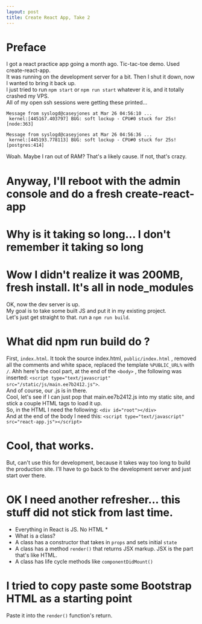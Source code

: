 ```yaml
---
layout: post
title: Create React App, Take 2
---
```

# Preface
I got a react practice app going a month ago.  Tic-tac-toe demo.  Used create-react-app.  
It was running on the development server for a bit.  Then I shut it down, now I wanted to bring it back up.  
I just tried to run `npm start` or `npm run start` whatever it is, and it totally crashed my VPS.  
All of my open ssh sessions were getting these printed...
```
Message from syslogd@caseyjones at Mar 26 04:56:10 ...
 kernel:[445167.403797] BUG: soft lockup - CPU#0 stuck for 25s! [node:363]

Message from syslogd@caseyjones at Mar 26 04:56:36 ...
 kernel:[445193.778113] BUG: soft lockup - CPU#0 stuck for 25s! [postgres:414]

```
Woah.  Maybe I ran out of RAM?  That's a likely cause.  If not, that's crazy.  
  
# Anyway, I'll reboot with the admin console and do a fresh create-react-app
# Why is it taking so long... I don't remember it taking so long 
# Wow I didn't realize it was 200MB, fresh install.  It's all in node_modules

OK, now the dev server is up.  
My goal is to take some built JS and put it in my existing project.  
Let's just get straight to that.  run a `npm run build`.  
  
# What did npm run build do ?
First, `index.html`.  It took the source index.html, `public/index.html` , removed all the comments and white space, replaced the template `%PUBLIC_URL%` with `/`.  Ahh here's the cool part, at the end of the `<body>` , the following was inserted:  `<script type="text/javascript" src="/static/js/main.ee7b2412.js">`.  
And of course, our .js is in there.  
Cool, let's see if I can just pop that main.ee7b2412.js into my static site, and stick a couple HTML tags to load it up.  
So, in the HTML I need the following: `<div id="root"></div>`  
And at the end of the body I need this: `<script type="text/javascript" src="react-app.js"></script>`
# Cool, that works.  
But, can't use this for development, because it takes way too long to build the production site.  I'll have to go back to the development server and just start over there.
  
# OK I need another refresher... this stuff did not stick from last time.
* Everything in React is JS.  No HTML *
* What is a class?
* A class has a constructor that takes in `props` and sets initial `state`
* A class has a method `render()` that returns JSX markup.  JSX is the part that's like HTML.
* A class has life cycle methods like `componentDidMount()`
  
# I tried to copy paste some Bootstrap HTML as a starting point
Paste it into the `render()` function's return.

